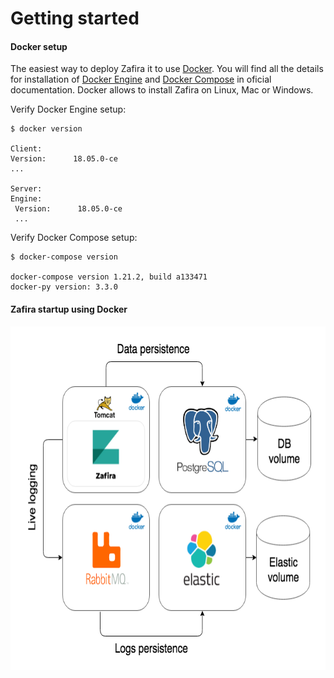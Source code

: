 # Getting started

#### Docker setup
The easiest way to deploy Zafira it to use [Docker](https://docs.docker.com/). You will find all the details for installation of [Docker Engine](https://docs.docker.com/install/) and [Docker Compose](https://docs.docker.com/compose/install/) in oficial documentation. Docker allows to install Zafira on Linux, Mac or Windows. 

Verify Docker Engine setup:

 ```
$ docker version

Client:
 Version:      18.05.0-ce
 ...

Server:
 Engine:
  Version:      18.05.0-ce
  ...
```
Verify Docker Compose setup:

```
$ docker-compose version
 
docker-compose version 1.21.2, build a133471
docker-py version: 3.3.0
 ```
 
 #### Zafira startup using Docker
<p align="center">
  <img width="650px" height="550px" src="img/docker.png">
</p>
